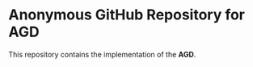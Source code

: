 # Anonymous GitHub Repository for AGD

This repository contains the implementation of the **AGD**.  
